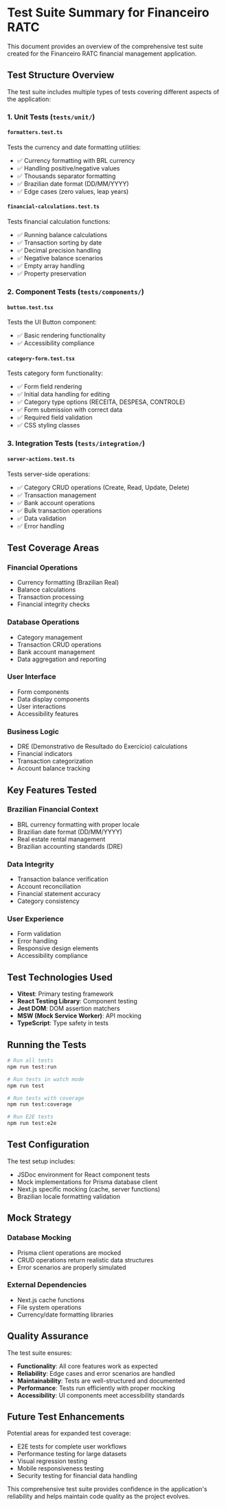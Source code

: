 # Test Suite Summary for Financeiro RATC

This document provides an overview of the comprehensive test suite created for the Financeiro RATC financial management application.

## Test Structure Overview

The test suite includes multiple types of tests covering different aspects of the application:

### 1. Unit Tests (`tests/unit/`)

#### `formatters.test.ts`
Tests the currency and date formatting utilities:
- ✅ Currency formatting with BRL currency
- ✅ Handling positive/negative values
- ✅ Thousands separator formatting
- ✅ Brazilian date format (DD/MM/YYYY)
- ✅ Edge cases (zero values, leap years)

#### `financial-calculations.test.ts`
Tests financial calculation functions:
- ✅ Running balance calculations
- ✅ Transaction sorting by date
- ✅ Decimal precision handling
- ✅ Negative balance scenarios
- ✅ Empty array handling
- ✅ Property preservation

### 2. Component Tests (`tests/components/`)

#### `button.test.tsx`
Tests the UI Button component:
- ✅ Basic rendering functionality
- ✅ Accessibility compliance

#### `category-form.test.tsx`
Tests category form functionality:
- ✅ Form field rendering
- ✅ Initial data handling for editing
- ✅ Category type options (RECEITA, DESPESA, CONTROLE)
- ✅ Form submission with correct data
- ✅ Required field validation
- ✅ CSS styling classes

### 3. Integration Tests (`tests/integration/`)

#### `server-actions.test.ts`
Tests server-side operations:
- ✅ Category CRUD operations (Create, Read, Update, Delete)
- ✅ Transaction management
- ✅ Bank account operations
- ✅ Bulk transaction operations
- ✅ Data validation
- ✅ Error handling


## Test Coverage Areas

### Financial Operations
- Currency formatting (Brazilian Real)
- Balance calculations
- Transaction processing
- Financial integrity checks

### Database Operations
- Category management
- Transaction CRUD operations
- Bank account management
- Data aggregation and reporting

### User Interface
- Form components
- Data display components
- User interactions
- Accessibility features

### Business Logic
- DRE (Demonstrativo de Resultado do Exercício) calculations
- Financial indicators
- Transaction categorization
- Account balance tracking

## Key Features Tested

### Brazilian Financial Context
- BRL currency formatting with proper locale
- Brazilian date format (DD/MM/YYYY)
- Real estate rental management
- Brazilian accounting standards (DRE)

### Data Integrity
- Transaction balance verification
- Account reconciliation
- Financial statement accuracy
- Category consistency

### User Experience
- Form validation
- Error handling
- Responsive design elements
- Accessibility compliance

## Test Technologies Used

- **Vitest**: Primary testing framework
- **React Testing Library**: Component testing
- **Jest DOM**: DOM assertion matchers
- **MSW (Mock Service Worker)**: API mocking
- **TypeScript**: Type safety in tests

## Running the Tests

```bash
# Run all tests
npm run test:run

# Run tests in watch mode
npm run test

# Run tests with coverage
npm run test:coverage

# Run E2E tests
npm run test:e2e
```

## Test Configuration

The test setup includes:
- JSDoc environment for React component tests
- Mock implementations for Prisma database client
- Next.js specific mocking (cache, server functions)
- Brazilian locale formatting validation

## Mock Strategy

### Database Mocking
- Prisma client operations are mocked
- CRUD operations return realistic data structures
- Error scenarios are properly simulated

### External Dependencies
- Next.js cache functions
- File system operations
- Currency/date formatting libraries

## Quality Assurance

The test suite ensures:
- **Functionality**: All core features work as expected
- **Reliability**: Edge cases and error scenarios are handled
- **Maintainability**: Tests are well-structured and documented
- **Performance**: Tests run efficiently with proper mocking
- **Accessibility**: UI components meet accessibility standards

## Future Test Enhancements

Potential areas for expanded test coverage:
- E2E tests for complete user workflows
- Performance testing for large datasets
- Visual regression testing
- Mobile responsiveness testing
- Security testing for financial data handling

This comprehensive test suite provides confidence in the application's reliability and helps maintain code quality as the project evolves.
